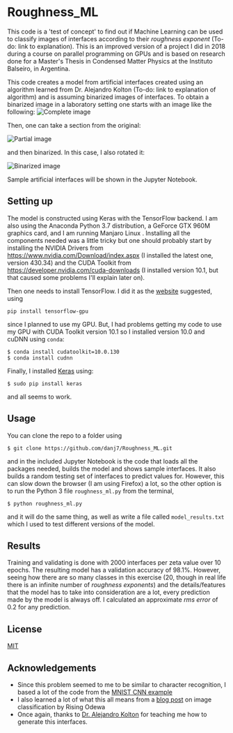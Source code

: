 # Roughness_ML
This code is a 'test of concept' to find out if Machine Learning can be used to classify images of interfaces according to their *roughness exponent* (To-do: link to explanation). This is an improved version of a project I did in 2018 during a course on parallel programming on GPUs and is based on research done for a Master's Thesis in Condensed Matter Physics at the Instituto Balseiro, in Argentina.

This code creates a model from artificial interfaces created using an algorithm learned from Dr. Alejandro Kolton (To-do: link to explanation of algorithm) and is assuming binarized images of interfaces. To obtain a binarized image in a laboratory setting one starts with an image like the following:
![Complete image](https://user-images.githubusercontent.com/13749006/63537806-a321ce00-c4e4-11e9-8456-c38ae05b97bb.png)

Then, one can take a section from the original:

![Partial image](https://user-images.githubusercontent.com/13749006/63538057-1deae900-c4e5-11e9-98a6-57366b5e68e4.png)

and then binarized. In this case, I also rotated it:

![Binarized image](https://user-images.githubusercontent.com/13749006/63538100-30652280-c4e5-11e9-8433-b560fb0940be.png)

Sample artificial interfaces will be shown in the Jupyter Notebook.

## Setting up
The model is constructed using Keras with the TensorFlow backend. I am also using the Anaconda Python 3.7 distribution, a GeForce GTX 960M graphics card, and I am running Manjaro Linux . Installing all the components needed was a little tricky but one should probably start by installing the NVIDIA Drivers from https://www.nvidia.com/Download/index.aspx (I installed the latest one, version 430.34) and the CUDA Toolkit from https://developer.nvidia.com/cuda-downloads (I installed version 10.1, but that caused some problems I'll explain later on).

Then one needs to install TensorFlow. I did it as the [website](https://www.tensorflow.org/install) suggested, using
```
pip install tensorflow-gpu
```
since I planned to use my GPU. But, I had problems getting my code to use my GPU with CUDA Toolkit version 10.1 so I installed version 10.0 and cuDNN using `conda`:
```
$ conda install cudatoolkit=10.0.130
$ conda install cudnn
```

Finally, I installed [Keras](https://keras.io/) using:
```
$ sudo pip install keras
```
and all seems to work.

## Usage
You can clone the repo to a folder using
```
$ git clone https://github.com/danj7/Roughness_ML.git
```
and in the included Jupyter Notebook is the code that loads all the packages needed, builds the model and shows sample interfaces. It also builds a random testing set of interfaces to predict values for. However, this can slow down the browser (I am using Firefox) a lot, so the other option is to run the Python 3 file `roughness_ml.py` from the terminal,
```
$ python roughness_ml.py
```
and it will do the same thing, as well as write a file called `model_results.txt` which I used to test different versions of the model.

## Results
Training and validating is done with 2000 interfaces per zeta value over 10 epochs. The resulting model has a validation accuracy of 98.1%. However, seeing how there are so many classes in this exercise (20, though in real life there is an infinite number of *roughness exponents*) and the details/features that the model has to take into consideration are a lot, every prediction made by the model is always off. I calculated an approximate *rms error* of 0.2 for any prediction.


## License
[MIT](https://choosealicense.com/licenses/mit/)

## Acknowledgements
* Since this problem seemed to me to be similar to character recognition, I based a lot of the code from the [MNIST CNN example](https://github.com/keras-team/keras/blob/master/examples/mnist_cnn.py)
* I also learned a lot of what this all means from a [blog post](https://towardsdatascience.com/image-detection-from-scratch-in-keras-f314872006c9) on image classification by Rising Odewa
* Once again, thanks to [Dr. Alejandro Kolton](http://cabtes55.cnea.gov.ar/solidos/personales/kolton/) for teaching me how to generate this interfaces.
